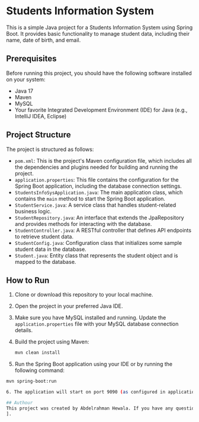 # Students Information System

This is a simple Java project for a Students Information System using Spring Boot. It provides basic functionality to manage student data, including their name, date of birth, and email.

## Prerequisites

Before running this project, you should have the following software installed on your system:

- Java 17
- Maven
- MySQL
- Your favorite Integrated Development Environment (IDE) for Java (e.g., IntelliJ IDEA, Eclipse)

## Project Structure

The project is structured as follows:

- `pom.xml`: This is the project's Maven configuration file, which includes all the dependencies and plugins needed for building and running the project.
- `application.properties`: This file contains the configuration for the Spring Boot application, including the database connection settings.
- `StudentsInfoSysApplication.java`: The main application class, which contains the `main` method to start the Spring Boot application.
- `StudentService.java`: A service class that handles student-related business logic.
- `StudentRepository.java`: An interface that extends the JpaRepository and provides methods for interacting with the database.
- `StudentController.java`: A RESTful controller that defines API endpoints to retrieve student data.
- `StudentConfig.java`: Configuration class that initializes some sample student data in the database.
- `Student.java`: Entity class that represents the student object and is mapped to the database.

## How to Run

1. Clone or download this repository to your local machine.

2. Open the project in your preferred Java IDE.

3. Make sure you have MySQL installed and running. Update the `application.properties` file with your MySQL database connection details.

4. Build the project using Maven:

   ```bash
   mvn clean install

5. Run the Spring Boot application using your IDE or by running the following command:
  ```bash
  mvn spring-boot:run

6. The application will start on port 9090 (as configured in application.properties). You can access the API at http://localhost:9090/api/v1/students.

## Authour
This project was created by Abdelrahman Hewala. If you have any questions or need assistance, you can reach out to [eng.abdulrahman.shrief@gmail.com
].
